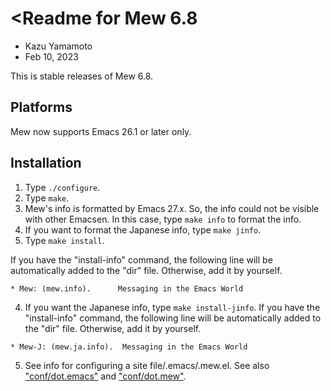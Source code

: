 # <Readme for Mew 6.8

- Kazu Yamamoto
- Feb 10, 2023

This is stable releases of Mew 6.8.

## Platforms

Mew now supports Emacs 26.1 or later only.

## Installation

1. Type `./configure`.
2. Type `make`.
  1. Mew's info is formatted by Emacs 27.x. So, the info could not be
     visible with other Emacsen. In this case, type `make info` to format
     the info.
  2. If you want to format the Japanese info, type `make jinfo`.
3. Type `make install`.

If you have the "install-info" command, the following line will be
automatically added to the "dir" file.  Otherwise, add it by yourself.

```
* Mew: (mew.info).      Messaging in the Emacs World
```

4. If you want the Japanese info, type `make install-jinfo`. If you
have the "install-info" command, the following line will be
automatically added to the "dir" file.  Otherwise, add it by yourself.

```
* Mew-J: (mew.ja.info).  Messaging in the Emacs World
```

5. See info for configuring a site file/.emacs/.mew.el.
    See also ["conf/dot.emacs"](conf/dot.emacs) and ["conf/dot.mew"](conf/dot.mew).
